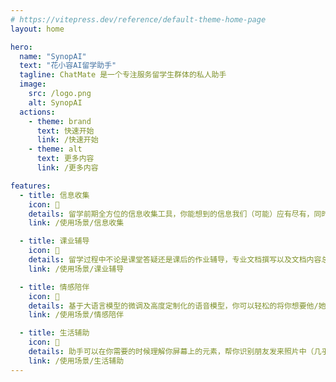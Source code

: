```yaml
---
# https://vitepress.dev/reference/default-theme-home-page
layout: home

hero:
  name: "SynopAI"
  text: "花小容AI留学助手"
  tagline: ChatMate 是一个专注服务留学生群体的私人助手
  image:
    src: /logo.png
    alt: SynopAI
  actions:
    - theme: brand
      text: 快速开始
      link: /快速开始
    - theme: alt
      text: 更多内容
      link: /更多内容

features:
  - title: 信息收集
    icon: 🧩
    details: 留学前期全方位的信息收集工具，你能想到的信息我们（可能）应有尽有，同时为你提供专属的留学择校建议。
    link: /使用场景/信息收集

  - title: 课业辅导
    icon: 🎯
    details: 留学过程中不论是课堂答疑还是课后的作业辅导，专业文档撰写以及文档内容总结等，统统都可以交给助手来帮你解决。
    link: /使用场景/课业辅导

  - title: 情感陪伴
    icon: 💞
    details: 基于大语言模型的微调及高度定制化的语音模型，你可以轻松的将你想要他/她/它变成你的虚拟数字人助手。可以极大地缓解你身处异国他乡的孤独情绪。
    link: /使用场景/情感陪伴

  - title: 生活辅助
    icon: 🐠
    details: 助手可以在你需要的时候理解你屏幕上的元素，帮你识别朋友发来照片中（几乎）一切的内容。此外（可以基于你的课程表），为你定制专属旅行计划，规划路线等。
    link: /使用场景/生活辅助
---
```


<!-- markdownlint-disable MD033 MD041-->

<style>
:root {
  --vp-home-hero-name-color: transparent;
  --vp-home-hero-name-background: -webkit-linear-gradient(120deg, #bd34fe 30%, #41d1ff);

  --vp-home-hero-image-background-image: linear-gradient(-45deg, #bd34fe 50%, #47caff 50%);
  --vp-home-hero-image-filter: blur(44px);
}

@media (min-width: 640px) {
  :root {
    --vp-home-hero-image-filter: blur(56px);
  }
}

@media (min-width: 960px) {
  :root {
    --vp-home-hero-image-filter: blur(68px);
  }
}
</style>
